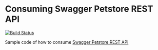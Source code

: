# Consuming Swagger Petstore REST API

[![Build Status](https://travis-ci.org/rcovar00/consuming-rest-api.png)](https://travis-ci.org/rcovar00/consuming-rest-api)

Sample code of how to consume [Swagger Petstore REST API](http://petstore.swagger.io/)
